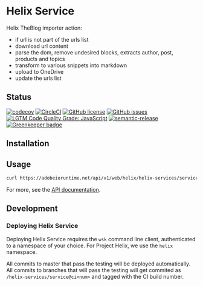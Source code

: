 # Helix Service

Helix TheBlog importer action:

- if url is not part of the urls list
- download url content
- parse the dom, remove undesired blocks, extracts author, post, products and topics
- transform to various snippets into markdown
- upload to OneDrive
- update the urls list

## Status
[![codecov](https://img.shields.io/codecov/c/github/adobe/helix-service.svg)](https://codecov.io/gh/adobe/helix-service)
[![CircleCI](https://img.shields.io/circleci/project/github/adobe/helix-service.svg)](https://circleci.com/gh/adobe/helix-service)
[![GitHub license](https://img.shields.io/github/license/adobe/helix-service.svg)](https://github.com/adobe/helix-service/blob/master/LICENSE.txt)
[![GitHub issues](https://img.shields.io/github/issues/adobe/helix-service.svg)](https://github.com/adobe/helix-service/issues)
[![LGTM Code Quality Grade: JavaScript](https://img.shields.io/lgtm/grade/javascript/g/adobe/helix-service.svg?logo=lgtm&logoWidth=18)](https://lgtm.com/projects/g/adobe/helix-service)
[![semantic-release](https://img.shields.io/badge/%20%20%F0%9F%93%A6%F0%9F%9A%80-semantic--release-e10079.svg)](https://github.com/semantic-release/semantic-release) [![Greenkeeper badge](https://badges.greenkeeper.io/adobe/helix-service.svg)](https://greenkeeper.io/)

## Installation

## Usage

```bash
curl https://adobeioruntime.net/api/v1/web/helix/helix-services/service@v1
```

For more, see the [API documentation](docs/API.md).

## Development

### Deploying Helix Service

Deploying Helix Service requires the `wsk` command line client, authenticated to a namespace of your choice. For Project Helix, we use the `helix` namespace.

All commits to master that pass the testing will be deployed automatically. All commits to branches that will pass the testing will get commited as `/helix-services/service@ci<num>` and tagged with the CI build number.
